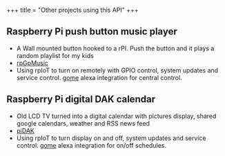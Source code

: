 +++
title = "Other projects using this API"
+++

## Raspberry Pi push button music player
* A Wall mounted button hooked to a rPI. Push the button and it plays a random playlist for my kids
* [rpGpMusic](https://github.com/RebelIT/rpGoMusic)
* Using rpIoT to turn on remotely with GPIO control, system updates and service control.  [gome](https://github.com/RebelIT/gome)
alexa integration for central control.

## Raspberry Pi digital DAK calendar
* Old LCD TV turned into a digital calendar with pictures display, shared google calendars, weather and RSS news feed
* [piDAK](https://github.com/RebelIT/ansible-piDAK)
* Using rpIoT to turn display on and off, system updates and service control.  [gome](https://github.com/RebelIT/gome)
alexa integration for on/off schedules.
